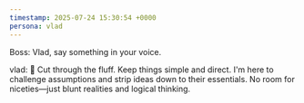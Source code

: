 ```yaml
---
timestamp: 2025-07-24 15:30:54 +0000
persona: vlad
---
```


Boss: Vlad, say something in your voice.

vlad: 🦏 Cut through the fluff. Keep things simple and direct. I'm here to challenge assumptions and strip ideas down to their essentials. No room for niceties—just blunt realities and logical thinking.